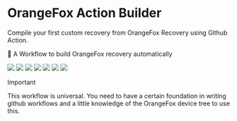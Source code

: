 # OrangeFox Action Builder
Compile your first custom recovery from OrangeFox Recovery using Github Action.

🦊 A Workflow to build OrangeFox recovery automatically

[![](https://img.shields.io/github/actions/workflow/status/UntuMbeldos/OrangeFox-Action-Builder/test.yml?style=for-the-badge&color=fee4d0&logo=githubactions&logoColor=fee4d0)](https://github.com/UntuMbeldos/OrangeFox-Action-Builder/actions/workflows/test.yml)
[![](https://img.shields.io/github/issues/UntuMbeldos/OrangeFox-Action-Builder?style=for-the-badge&color=fee4d0&logo=files&logoColor=fee4d0)](https://github.com/UntuMbeldos/OrangeFox-Action-Builder/issues)
[![](https://img.shields.io/github/stars/UntuMbeldos/OrangeFox-Action-Builder?style=for-the-badge&color=fee4d0&logo=starship&logoColor=fee4d0)](https://github.com/UntuMbeldos/OrangeFox-Action-Builder/stargazers)
[![](https://img.shields.io/github/forks/UntuMbeldos/OrangeFox-Action-Builder?style=for-the-badge&color=fee4d0&logo=git&logoColor=fee4d0)](https://github.com/UntuMbeldos/OrangeFox-Action-Builder/forks)
[![](https://img.shields.io/github/license/UntuMbeldos/OrangeFox-Action-Builder?style=for-the-badge&color=fee4d0&logo=apache&logoColor=fee4d0)](https://github.com/UntuMbeldos/OrangeFox-Action-Builder/blob/main/LICENSE)
[![](https://img.shields.io/github/v/release/UntuMbeldos/OrangeFox-Action-Builder?style=for-the-badge&color=fee4d0&logo=github&logoColor=fee4d0)](https://github.com/UntuMbeldos/OrangeFox-Action-Builder/releases/latest)
[![](https://img.shields.io/github/last-commit/UntuMbeldos/OrangeFox-Action-Builder?style=for-the-badge&color=fee4d0&logo=codeigniter&logoColor=fee4d0)](https://github.com/UntuMbeldos/OrangeFox-Action-Builder/commits/main/)

> [!IMPORTANT]
> This workflow is universal. You need to have a certain foundation in writing github workflows and a little knowledge of the OrangeFox device tree to use this.
